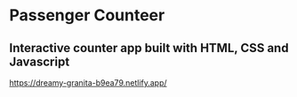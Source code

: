 # Passenger Counteer

## Interactive counter app built with HTML, CSS and Javascript

https://dreamy-granita-b9ea79.netlify.app/

